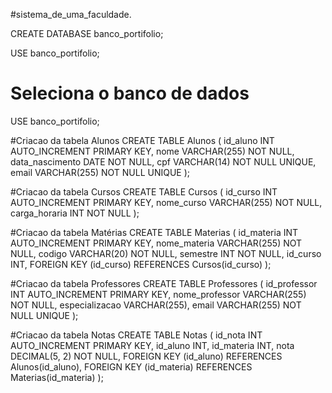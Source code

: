 #sistema_de_uma_faculdade.

CREATE DATABASE banco_portifolio;

USE banco_portifolio;

 # Seleciona o banco de dados
 USE banco_portifolio;

   #Criacao da tabela Alunos
    CREATE TABLE Alunos (
        id_aluno INT AUTO_INCREMENT PRIMARY KEY,
        nome VARCHAR(255) NOT NULL,
        data_nascimento DATE NOT NULL,
        cpf VARCHAR(14) NOT NULL UNIQUE,
        email VARCHAR(255) NOT NULL UNIQUE
    );

  #Criacao da tabela Cursos
    CREATE TABLE Cursos (
        id_curso INT AUTO_INCREMENT PRIMARY KEY,
        nome_curso VARCHAR(255) NOT NULL,
        carga_horaria INT NOT NULL
    );

   #Criacao da tabela Matérias
    CREATE TABLE Materias (
        id_materia INT AUTO_INCREMENT PRIMARY KEY,
        nome_materia VARCHAR(255) NOT NULL,
        codigo VARCHAR(20) NOT NULL,
        semestre INT NOT NULL,
        id_curso INT,
        FOREIGN KEY (id_curso) REFERENCES Cursos(id_curso)
    );


   #Criacao da tabela Professores
    CREATE TABLE Professores (
        id_professor INT AUTO_INCREMENT PRIMARY KEY,
        nome_professor VARCHAR(255) NOT NULL,
        especializacao VARCHAR(255),
        email VARCHAR(255) NOT NULL UNIQUE
    );

  #Criacao da tabela Notas
    CREATE TABLE Notas (
        id_nota INT AUTO_INCREMENT PRIMARY KEY,
        id_aluno INT,
        id_materia INT,
        nota DECIMAL(5, 2) NOT NULL,
        FOREIGN KEY (id_aluno) REFERENCES Alunos(id_aluno),
        FOREIGN KEY (id_materia) REFERENCES Materias(id_materia)
    );
